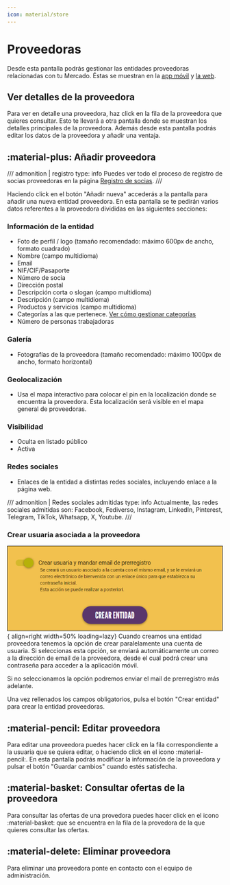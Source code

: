 ```yaml
---
icon: material/store
---
```


# Proveedoras
Desde esta pantalla podrás gestionar las entidades proveedoras relacionadas con tu Mercado. Éstas se muestran en
la [app móvil](/docs/user/aplicacion_movil/entidades/) y [la web](../../integraciones/web/#1-listado-de-entidades).

## Ver detalles de la proveedora
Para ver en detalle una proveedora, haz click en la fila de la proveedora que quieres consultar. Esto te llevará a otra 
pantalla donde se muestran los detalles principales de la proveedora. Además desde esta pantalla podrás editar los datos
de la proveedora y añadir una ventaja.

## :material-plus: Añadir proveedora
/// admonition | registro
    type: info
Puedes ver todo el proceso de registro de socias proveedoras en la página [Registro de socias](../registro.md).
///

Haciendo click en el botón "Añadir nueva" accederás a la pantalla para añadir una nueva entidad proveedora. 
En esta pantalla se te pedirán varios datos referentes a la proveedora divididas en las siguientes secciones:

### Información de la entidad
  - Foto de perfil / logo (tamaño recomendado: máximo 600px de ancho, formato cuadrado)
  - Nombre (campo multidioma)
  - Email
  - NIF/CIF/Pasaporte
  - Número de socia
  - Dirección postal
  - Descripción corta o slogan (campo multidioma)
  - Descripción (campo multidioma)
  - Productos y servicios (campo multidioma)
  - Categorías a las que pertenece. [Ver cómo gestionar categorías](categorias.md)
  - Número de personas trabajadoras

### Galería
  - Fotografías de la proveedora (tamaño recomendado: máximo 1000px de ancho, formato horizontal)

### Geolocalización
  - Usa el mapa interactivo para colocar el pin en la localización donde se encuentra la proveedora. 
Esta localización será visible en el mapa general de proveedoras.

### Visibilidad
  - Oculta en listado público
  - Activa

### Redes sociales
  - Enlaces de la entidad a distintas redes sociales, incluyendo enlace a la página web.

/// admonition | Redes sociales admitidas
    type: info
Actualmente, las redes sociales admitidas son: Facebook, Fediverso, Instagram, LinkedIn, Pinterest, 
Telegram, TikTok, Whatsapp, X, Youtube.
///

### Crear usuaria asociada a la proveedora

![Crear usuaria y mandar email de prerregistro](../../assets/prerregistro.png){ align=right width=50% loading=lazy} 
Cuando creamos una entidad proveedora tenemos la opción de crear paralelamente una cuenta de usuaria. 
Si seleccionas esta opción, se enviará automáticamente un correo a la dirección de email de la proveedora, 
desde el cual podrá crear una  contraseña para acceder a la aplicación móvil.

Si no seleccionamos la opción podremos enviar el mail de prerregistro más adelante.
  
Una vez rellenados los campos obligatorios, pulsa el botón "Crear entidad" para crear la entidad proveedoras.

## :material-pencil: Editar proveedora
Para editar una proveedora puedes hacer click en la fila correspondiente a la usuaria que se quiera editar, o haciendo 
click en el icono :material-pencil:.
En esta pantalla podrás modificar la información de la proveedora y pulsar el botón "Guardar cambios" cuando estés satisfecha. 

## :material-basket: Consultar ofertas de la proveedora
Para consultar las ofertas de una provedora puedes hacer click en el icono :material-basket: que se encuentra en la fila 
de la provedora de la que quieres consultar las ofertas.

## :material-delete: Eliminar proveedora
Para eliminar una proveedora ponte en contacto con el equipo de administración.
